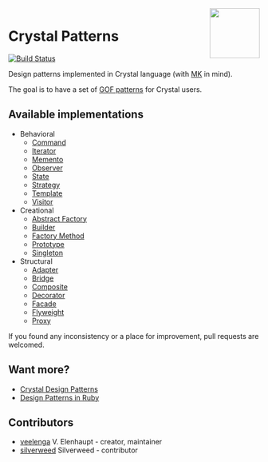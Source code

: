 <img src='https://gitcdn.link/repo/veelenga/bin/master/crystal-patterns/logo.png' width='100' align='right'>

# Crystal Patterns
[![Build Status](https://travis-ci.org/crystal-community/crystal-patterns.svg?branch=master)](https://travis-ci.org/crystal-community/crystal-patterns)

Design patterns implemented in Crystal language (with [MK](http://mortalkombat.wikia.com) in mind).

The goal is to have a set of [GOF patterns](http://www.blackwasp.co.uk/gofpatterns.aspx) for Crystal users.

## Available implementations

- Behavioral
  - [Command](behavioral/command.cr)
  - [Iterator](behavioral/iterator.cr)
  - [Memento](behavioral/memento.cr)
  - [Observer](behavioral/observer.cr)
  - [State](behavioral/state.cr)
  - [Strategy](behavioral/strategy.cr)
  - [Template](behavioral/template.cr)
  - [Visitor](behavioral/visitor.cr)
- Creational
  - [Abstract Factory](creational/abstract_factory.cr)
  - [Builder](creational/builder.cr)
  - [Factory Method](creational/factory_method.cr)
  - [Prototype](creational/prototype.cr)
  - [Singleton](creational/singleton.cr)
- Structural
  - [Adapter](structural/adapter.cr)
  - [Bridge](structural/bridge.cr)
  - [Composite](structural/composite.cr)
  - [Decorator](structural/decorator.cr)
  - [Facade](structural/facade.cr)
  - [Flyweight](structural/flyweight.cr)
  - [Proxy](structural/proxy.cr)

If you found any inconsistency or a place for improvement, pull requests are welcomed.

## Want more?

* [Crystal Design Patterns](https://github.com/bthachdev/crystal-design-patterns)
* [Design Patterns in Ruby](https://github.com/nslocum/design-patterns-in-ruby)

## Contributors

* [veelenga](https://github.com/veelenga) V. Elenhaupt - creator, maintainer
* [silverweed](https://github.com/silverweed) Silverweed - contributor
